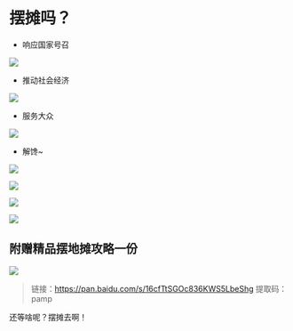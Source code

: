 # 摆摊吗？

- 响应国家号召

![](https://gitee.com/ScottDemo/cloudimg/raw/master/公众号文章图床/摆摊吧，后浪！/A75CF9F3619A51EB6EB53FD0125DA4AC.jpg)

- 推动社会经济

![](https://gitee.com/ScottDemo/cloudimg/raw/master/公众号文章图床/摆摊吧，后浪！/五菱.jpg)

- 服务大众

![](https://gitee.com/ScottDemo/cloudimg/raw/master/公众号文章图床/摆摊吧，后浪！/036D10EA8A299E76F2C20C6B9B2E86F1.jpg)

- 解馋~

![](https://gitee.com/ScottDemo/cloudimg/raw/master/公众号文章图床/摆摊吧，后浪！/微信图片_20200604221943.gif)

![](https://gitee.com/ScottDemo/cloudimg/raw/master/公众号文章图床/摆摊吧，后浪！/1498731726379426.jpg)

![](https://gitee.com/ScottDemo/cloudimg/raw/master/公众号文章图床/摆摊吧，后浪！/U9460P1480DT20140303103102.jpg)

![](https://gitee.com/ScottDemo/cloudimg/raw/master/公众号文章图床/摆摊吧，后浪！/OIP.jpg)

## 附赠精品摆地摊攻略一份

![](https://gitee.com/ScottDemo/cloudimg/raw/master/公众号文章图床/摆摊吧，后浪！/20200604222651.png)

> 链接：https://pan.baidu.com/s/16cfTtSGOc836KWS5LbeShg 
> 提取码：pamp

还等啥呢？摆摊去啊！